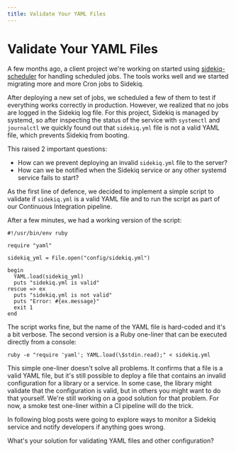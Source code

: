 ```yaml
---
title: Validate Your YAML Files
---
```


# Validate Your YAML Files

A few months ago, a client project we're working on started using
[sidekiq-scheduler](https://github.com/Moove-it/sidekiq-scheduler) for handling
scheduled jobs. The tools works well and we started migrating more and more Cron
jobs to Sidekiq.

After deploying a new set of jobs, we scheduled a few of them to test if
everything works correctly in production. However, we realized that no jobs are
logged in the Sidekiq log file. For this project, Sidekiq is managed by systemd,
so after inspecting the status of the service with `systemctl` and `journalctl`
we quickly found out that `sidekiq.yml` file is not a valid YAML file, which
prevents Sidekiq from booting.

This raised 2 important questions:

- How can we prevent deploying an invalid `sidekiq.yml` file to the server?
- How can we be notified when the Sidekiq service or any other systemd service
  fails to start?

As the first line of defence, we decided to implement a simple script to
validate if `sidekiq.yml` is a valid YAML file and to run the script as part of
our Continuous Integration pipeline.

After a few minutes, we had a working version of the script:

    #!/usr/bin/env ruby

    require "yaml"

    sidekiq_yml = File.open("config/sidekiq.yml")

    begin
      YAML.load(sidekiq_yml)
      puts "sidekiq.yml is valid"
    rescue => ex
      puts "sidekiq.yml is not valid"
      puts "Error: #{ex.message}"
      exit 1
    end

The script works fine, but the name of the YAML file is hard-coded and it's a
bit verbose. The second version is a Ruby one-liner that can be executed
directly from a console:

    ruby -e "require 'yaml'; YAML.load(\$stdin.read);" < sidekiq.yml

This simple one-liner doesn't solve all problems. It confirms that a file is a
valid YAML file, but it's still possible to deploy a file that contains an
invalid configuration for a library or a service. In some case, the library
might validate that the configuration is valid, but in others you might want to
do that yourself. We're still working on a good solution for that problem. For
now, a smoke test one-liner within a CI pipeline will do the trick.

In following blog posts were going to explore ways to monitor a Sidekiq service
and notify developers if anything goes wrong.

What's your solution for validating YAML files and other configuration?
